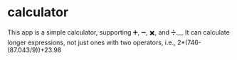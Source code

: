 # calculator
This app is a simple calculator, supporting :heavy_plus_sign:, :heavy_minus_sign:, :heavy_multiplication_x:, and :heavy_division_sign:.__
It can calculate longer expressions, not just ones with two operators, i.e., 2*(746-(87.043/9))+23.98
